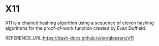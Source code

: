 # X11

X11 is a chained hashing algorithm using a sequence of eleven hashing algorithms for the proof-of-work function created by Evan Duffield.

REFERENCE_URL:https://dash-docs.github.io/en/glossary/x11
